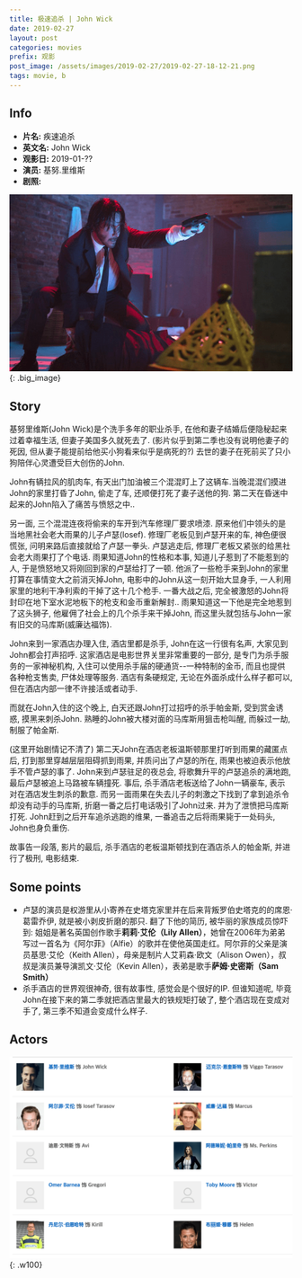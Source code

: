 ```yaml
---
title: 极速追杀 | John Wick
date: 2019-02-27
layout: post
categories: movies
prefix: 观影
post_image: /assets/images/2019-02-27/2019-02-27-18-12-21.png
tags: movie, b
---
```


## Info

- **片名:** 疾速追杀
- **英文名:** John Wick
- **观影日:** 2019-01-??
- **演员:** 基努.里维斯 
- **剧照:**

![image](/assets/images/2019-02-27/2019-02-27-18-12-21.png){: .big_image}

## Story

基努里维斯(John Wick)是个洗手多年的职业杀手, 在他和妻子结婚后便隐秘起来过着幸福生活, 但妻子美国多久就死去了. (影片似乎到第二季也没有说明他妻子的死因, 但从妻子能提前给他买小狗看来似乎是病死的?) 去世的妻子在死前买了只小狗陪伴心灵遭受巨大创伤的John.

John有辆拉风的肌肉车, 有天出门加油被三个混混盯上了这辆车.当晚混混们摸进John的家里打昏了John, 偷走了车, 还顺便打死了妻子送他的狗.
第二天在昏迷中起来的John陷入了痛苦与愤怒之中..

另一面, 三个混混连夜将偷来的车开到汽车修理厂要求喷漆. 原来他们中领头的是当地黑社会老大雨果的儿子卢瑟(losef). 修理厂老板见到卢瑟开来的车, 神色便很慌张, 问明来路后直接就给了卢瑟一拳头. 卢瑟逃走后, 修理厂老板又紧张的给黑社会老大雨果打了个电话. 雨果知道John的性格和本事, 知道儿子惹到了不能惹到的人, 于是愤怒地又将刚回到家的卢瑟给打了一顿. 他派了一些枪手来到John的家里打算在事情变大之前消灭掉John, 电影中的John从这一刻开始大显身手, 一人利用家里的地利干净利索的干掉了这十几个枪手. 一番大战之后, 完全被激怒的John将封印在地下室水泥地板下的枪支和金币重新解封..
雨果知道这一下他是完全地惹到了这头狮子, 他雇佣了社会上的几个杀手来干掉John, 而这里头就包括与John一家有旧交的马库斯(威廉达福饰). 

John来到一家酒店办理入住, 酒店里都是杀手, John在这一行很有名声, 大家见到John都会打声招呼. 这家酒店是电影世界关里非常重要的一部分, 是专门为杀手服务的一家神秘机构, 入住可以使用杀手届的硬通货--一种特制的金币, 而且也提供各种枪支售卖, 尸体处理等服务. 酒店有条硬规定, 无论在外面杀成什么样子都可以, 但在酒店内部一律不许接活或者动手.

而就在John入住的这个晚上, 白天还跟John打过招呼的杀手帕金斯, 受到赏金诱惑, 摸黑来刺杀John. 熟睡的John被大楼对面的马库斯用狙击枪叫醒, 而躲过一劫, 制服了帕金斯.

(这里开始剧情记不清了)
第二天John在酒店老板温斯顿那里打听到雨果的藏匿点后, 打到那里穿越层层阻碍抓到雨果, 并质问出了卢瑟的所在, 雨果也被迫表示他放手不管卢瑟的事了. John来到卢瑟驻足的夜总会, 将歌舞升平的卢瑟追杀的满地跑, 最后卢瑟被追上马路被车辆撞死. 
事后, 杀手酒店老板送给了John一辆豪车, 表示对在酒店发生刺杀的歉意. 而另一面雨果在失去儿子的刺激之下找到了拿到追杀令却没有动手的马库斯, 折磨一番之后打电话吸引了John过来. 并为了泄愤把马库斯打死.  John赶到之后开车追杀逃跑的维果, 一番追击之后将雨果毙于一处码头, John也身负重伤.

故事告一段落, 影片的最后, 杀手酒店的老板温斯顿找到在酒店杀人的帕金斯, 并进行了极刑, 电影结束.

## Some points

- 卢瑟的演员是权游里从小寄养在史塔克家里并在后来背叛罗伯史塔克的的席恩·葛雷乔伊, 就是被小剥皮折磨的那只. 翻了下他的简历, 被华丽的家族成员惊吓到: 姐姐是著名英国创作歌手**莉莉·艾伦（Lily Allen）**，她曾在2006年为弟弟写过一首名为《阿尔菲》（Alfie）的歌并在使他英国走红。阿尔菲的父亲是演员基思·艾伦（Keith Allen），母亲是制片人艾莉森·欧文（Alison Owen），叔叔是演员兼导演凯文·艾伦（Kevin Allen），表弟是歌手**萨姆·史密斯（Sam Smith）**
- 杀手酒店的世界观很神奇, 很有故事性, 感觉会是个很好的IP. 但谁知道呢, 毕竟John在接下来的第二季就把酒店里最大的铁规矩打破了, 整个酒店现在变成对手了, 第三季不知道会变成什么样子.

## Actors

![image](/assets/images/2019-02-27/2019-02-27-19-00-19.png){: .w100}
